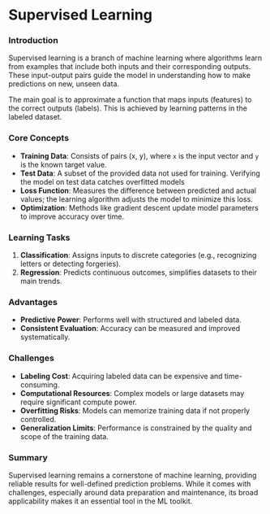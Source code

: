 # Supervised Learning

### Introduction

Supervised learning is a branch of machine learning where algorithms learn from examples that include both inputs and their corresponding outputs. These input-output pairs guide the model in understanding how to make predictions on new, unseen data.

The main goal is to approximate a function that maps inputs (features) to the correct outputs (labels). This is achieved by learning patterns in the labeled dataset.

### Core Concepts

- **Training Data**: Consists of pairs (x, y), where `x` is the input vector and `y` is the known target value.
- **Test Data**: A subset of the provided data not used for training. Verifying the model on test data catches overfitted models
- **Loss Function**: Measures the difference between predicted and actual values; the learning algorithm adjusts the model to minimize this loss.
- **Optimization**: Methods like gradient descent update model parameters to improve accuracy over time.

### Learning Tasks

1. **Classification**: Assigns inputs to discrete categories (e.g., recognizing letters or detecting forgeries).
2. **Regression**: Predicts continuous outcomes, simplifies datasets to their main trends.

### Advantages

- **Predictive Power**: Performs well with structured and labeled data.
- **Consistent Evaluation**: Accuracy can be measured and improved systematically.

### Challenges

- **Labeling Cost**: Acquiring labeled data can be expensive and time-consuming.
- **Computational Resources**: Complex models or large datasets may require significant compute power.
- **Overfitting Risks**: Models can memorize training data if not properly controlled.
- **Generalization Limits**: Performance is constrained by the quality and scope of the training data.

### Summary

Supervised learning remains a cornerstone of machine learning, providing reliable results for well-defined prediction problems. While it comes with challenges, especially around data preparation and maintenance, its broad applicability makes it an essential tool in the ML toolkit.


